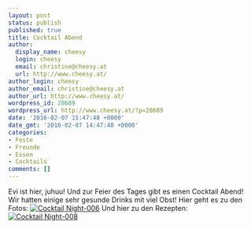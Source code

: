 ```yaml
---
layout: post
status: publish
published: true
title: Cocktail Abend
author:
  display_name: cheesy
  login: cheesy
  email: christine@cheesy.at
  url: http://www.cheesy.at/
author_login: cheesy
author_email: christine@cheesy.at
author_url: http://www.cheesy.at/
wordpress_id: 28689
wordpress_url: http://www.cheesy.at/?p=28689
date: '2016-02-07 15:47:48 +0000'
date_gmt: '2016-02-07 14:47:48 +0000'
categories:
- Feste
- Freunde
- Essen
- Cocktails
comments: []
---
```

Evi ist hier, juhuu! Und zur Feier des Tages gibt es einen Cocktail Abend!
Wir hatten einige sehr gesunde Drinks mit viel Obst!
Hier geht es zu den Fotos:
[![Cocktail Night-006](http://www.cheesy.at/wp-content/uploads/Cocktail-Night-006.jpg)](http://www.cheesy.at/fotos/events/2016-2/cocktail-abend/)
Und hier zu den Rezepten:
[![Cocktail Night-008](http://www.cheesy.at/wp-content/uploads/Cocktail-Night-008.jpg)](http://www.cheesy.at/rezepte/smoothies-und-drinks/)
